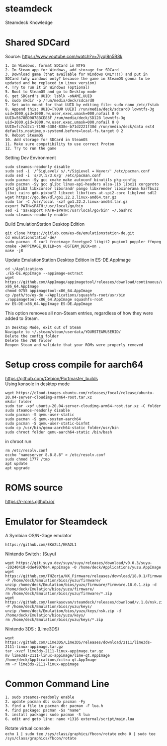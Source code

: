 # steamdeck
Steamdeck Knowledge

# Shared SDCard
Source: https://www.youtube.com/watch?v=7jyqI8n5B8k  
```
1. In Windows, format SDCard in NTFS
2. In Steam app for Windows, add storage for SDCard
3. Download game (that available for Windows ONLY!!!) and put in SDCard (why windows only? because the game in SteamOS gonna to be updated and be replaced in Linux version)
4. Try to run it in Windows (optional)
5. Boot to SteamOS and go to Desktop mode
6. get SDCard's UUID: lsblk -oNAME,UUID
6. sudo mkdir -p /run/media/deck/sdcard0
7. Set auto mount for that UUID by editing file: sudo nano /etc/fstab
8. Append this: UUID=[YOUR UUID] /run/media/deck/sdcard0 lowntfs-3g uid=1000,gid=1000,rw,user,exec,umask=000,nofail 0 0
UUID=5678BD0878BCE83F /run/media/deck/SD128 lowntfs-3g uid=1000,gid=1000,rw,user,exec,umask=000,nofail 0 0
UUID=fc7cd2c1-7198-4384-838e-b71d2221f38d /run/media/deck/data ext4 defaults,noatime,x-systemd.before=local-fs.target 0 2
9. Reboot SteamOS
10. Add storage for SDCard in SteamOS
11. Make sure compatibility to use correct Proton
12. Try to run the game
```

Setting Dev Environment
```
sudo steamos-readonly disable
sudo sed -i '/^SigLevel/ s/.*/SigLevel = Never/' /etc/pacman.conf
sudo sed -i 's/3\.5/3.6/g' /etc/pacman.conf
sudo pacman -Sy gcc cmake make autoconf binutils pkg-config
sudo pacman -Sy gcc glibc linux-api-headers alsa-lib libx11 xorgproto gtk3 glib2 libxcursor libxrandr pango libxrender libxinerama harfbuzz libxi cairo gdk-pixbuf2 libxext libxfixes at-spi2-core libglvnd sdl2
wget https://go.dev/dl/go1.22.2.linux-amd64.tar.gz
sudo tar -C /usr/local -xzf go1.22.2.linux-amd64.tar.gz
export PATH=$PATH:/usr/local/go/bin
sed -i '$a\export PATH=$PATH:/usr/local/go/bin' ~/.bashrc
sudo steamos-readonly enable
```

Build EmulationStation Desktop Edition  
```
git clone https://gitlab.com/es-de/emulationstation-de.git
cd emulationstation-de/
sudo pacman -S curl freeimage freetype2 libgit2 pugixml poppler ffmpeg
cmake -DAPPIMAGE_BUILD=on -DSTEAM_DECK=on .
make -j8
```

Update EmulationStation Desktop Edition in ES-DE.AppImage
```
cd ~/Applications
./ES-DE.AppImage --appimage-extract
wget https://github.com/AppImage/appimagetool/releases/download/continuous/appimagetool-x86_64.AppImage
chmod 0755 appimagetool-x86_64.AppImage
cp /path/to/es-de ~/Applications/squashfs-root/usr/bin
./appimagetool-x86_64.AppImage squashfs-root
mv ES-DE-x86_64.AppImage ES-DE.AppImage 
```

This option removes all non-Steam entries, regardless of how they were added to Steam.  
```
In Desktop Mode, exit out of Steam
Navigate to ~/.steam/steam/userdata/YOURSTEAMUSERID/
Delete the config folder
Delete the 760 folder
Reopen Steam and validate that your ROMs were properly removed
```

# Setup cross compile for aarch64
https://github.com/Cebion/Portmaster_builds  
Using konsole in desktop mode  
```
wget https://cloud-images.ubuntu.com/releases/focal/release/ubuntu-20.04-server-cloudimg-arm64-root.tar.xz
mkdir folder
sudo tar -xpf ubuntu-20.04-server-cloudimg-arm64-root.tar.xz -C folder
sudo steamos-readonly disable
sudo pacman -S qemu-user-static
sudo pacman -S qemu-system-aarch64
sudo pacman -S qemu-user-static-binfmt
sudo cp /usr/bin/qemu-aarch64-static folder/usr/bin
sudo chroot folder qemu-aarch64-static /bin/bash
```
in chroot run
```
rm /etc/resolv.conf
eccho "nameserver 8.8.8.8" > /etc/resolv.conf
sudo chmod 1777 /tmp
apt update
apt upgrade
```

# ROMS source
https://r-roms.github.io/  

# Emulator for Steamdeck
A Symbian OS/N-Gage emulator
```
https://github.com/EKA2L1/EKA2L1
```

Nintendo Switch : (Suyu)  
```
wget https://git.suyu.dev/suyu/suyu/releases/download/v0.0.3/suyu--20240410-0de49070e4.AppImage -O /home/deck/Applications/yuzu.AppImage
wget https://github.com/THZoria/NX_Firmware/releases/download/18.0.1/Firmware.18.0.1.zip -P /home/deck/Emulation/bios/yuzu/firmware/
unzip /home/deck/Emulation/bios/yuzu/firmware/Firmware.18.0.1.zip -d /home/deck/Emulation/bios/yuzu/firmware/
rm /home/deck/Emulation/bios/yuzu/firmware/*.zip
wget https://github.com/leonkasovan/steamdeck/releases/download/v.1.0/nsk.zip -P /home/deck/Emulation/bios/yuzu/keys/
unzip /home/deck/Emulation/bios/yuzu/keys/nsk.zip -d /home/deck/Emulation/bios/yuzu/keys/
rm /home/deck/Emulation/bios/yuzu/keys/*.zip
```

Nintendo 3DS : (Lime3DS)  
```
wget https://github.com/Lime3DS/Lime3DS/releases/download/2111/lime3ds-2111-linux-appimage.tar.gz
tar -xvzf lime3ds-2111-linux-appimage.tar.gz
mv lime3ds-2111-linux-appimage/lime-qt.AppImage /home/deck/Applications/citra-qt.AppImage
rm -r lime3ds-2111-linux-appimage
```

# Common Command Line
```
1. sudo steamos-readonly enable
2. update pacman db: sudo pacman -Fy 
3. find a file in pacman db: pacman -F lua.h
4. find package: pacman -Ss "name"
5. install package: sudo pacman -S lua
6. edit and goto line: nano +1316 external/script/main.lua
```

Rotate virtual console  
`echo 1 | sudo tee /sys/class/graphics/fbcon/rotate`
`echo 0 | sudo tee /sys/class/graphics/fbcon/rotate`
